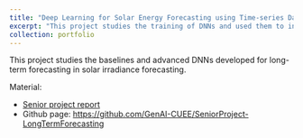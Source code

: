 ```yaml
---
title: "Deep Learning for Solar Energy Forecasting using Time-series Data"
excerpt: "This project studies the training of DNNs and used them to infer solar irradiance from a CUEE Dataset."
collection: portfolio
---
```


This project studies the baselines and advanced DNNs developed for long-term forecasting in solar irradiance forecasting. 

Material:
- [Senior project report](https://drive.google.com/file/d/12Ymq_RUfx6PuU24alkB63ZFYjn7aUboa/view?usp=sharing) 
- Github page: https://github.com/GenAI-CUEE/SeniorProject-LongTermForecasting
